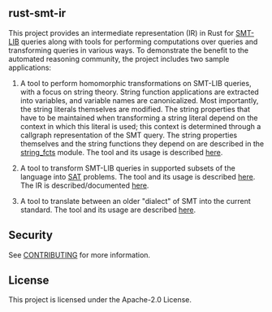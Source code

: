 ## rust-smt-ir

This project provides an intermediate representation (IR) in Rust for
[SMT-LIB](http://smtlib.cs.uiowa.edu/about.shtml) queries along with
tools for performing computations over queries and transforming
queries in various ways. To demonstrate the benefit to the automated
reasoning community, the project includes two sample applications:

 1. A tool to perform homomorphic transformations on SMT-LIB queries,
 with a focus on string theory. String function applications are
 extracted into variables, and variable names are canonicalized. Most
 importantly, the string literals themselves are modified. The string
 properties that have to be maintained when transforming a string
 literal depend on the context in which this literal is used; this
 context is determined through a callgraph representation of the SMT
 query. The string properties themselves and the string functions they
 depend on are described in the
 [string_fcts](https://github.com/awslabs/rust-smt-ir/blob/main/cargo-project/amzn-smt-string-transformer/src/string_fcts.rs)
 module.  The tool and its usage is described
 [here](https://github.com/awslabs/rust-smt-ir/blob/main/cargo-project/amzn-smt-string-transformer).

 2. A tool to transform SMT-LIB queries in supported subsets of the
 language into
 [SAT](https://en.wikipedia.org/wiki/Boolean_satisfiability_problem)
 problems.  The tool and its usage is described
 [here](https://github.com/awslabs/rust-smt-ir/blob/main/cargo-project/amzn-smt-eager-arithmetic).
 The IR is described/documented
 [here](https://github.com/awslabs/rust-smt-ir/blob/main/cargo-project/amzn-smt-ir).

 3. A tool to translate between an older "dialect" of SMT into the
 current standard. The tool and its usage are described
 [here](https://github.com/awslabs/rust-smt-ir/blob/main/cargo-project/amzn-smt-string-fct-updater).

## Security

See [CONTRIBUTING](CONTRIBUTING.md#security-issue-notifications) for more information.

## License

This project is licensed under the Apache-2.0 License.

